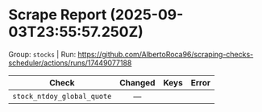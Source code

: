 # Scrape Report (2025-09-03T23:55:57.250Z)

Group: `stocks`  |  Run: https://github.com/AlbertoRoca96/scraping-checks-scheduler/actions/runs/17449077188

| Check | Changed | Keys | Error |
|---|:---:|:--|:--|
| `stock_ntdoy_global_quote` | — |  |  |
